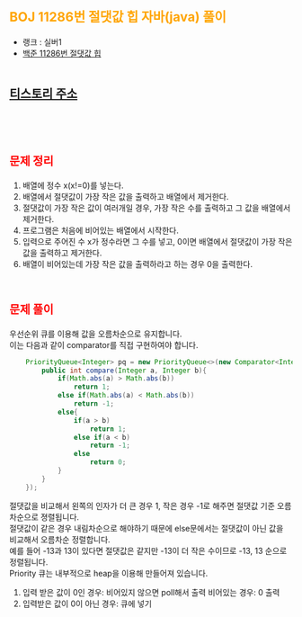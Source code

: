 # <span style="color:orange; font-size:17pt; font-weight:bold">BOJ 11286번 절댓값 힙 자바(java)  풀이</span>
- 랭크 : 실버1
- [백준 11286번 절댓값 힙](https://www.acmicpc.net/problem/11286)
<br><br>

## [티스토리 주소](https://hoho325.tistory.com/)
<br><br>

# <span style="color: red; font-size:15pt">문제 정리</span>
1. 배열에 정수 x(x!=0)를 넣는다.
2. 배열에서 절댓값이 가장 작은 값을 출력하고 배열에서 제거한다.
3. 절댓값이 가장 작은 값이 여러개일 경우, 가장 작은 수를 출력하고 그 값을 배열에서 제거한다.
3. 프로그램은 처음에 비어있는 배열에서 시작한다.
4. 입력으로 주어진 수 x가 정수라면 그 수를 넣고, 0이면 배열에서 절댓값이 가장 작은 값을 출력하고 제거한다.
5. 배열이 비어있는데 가장 작은 값을 출력하라고 하는 경우 0을 출력한다.
<br><br>

# <span style="color: red; font-size:15pt">문제 풀이</span>
우선순위 큐를 이용해 값을 오름차순으로 유지합니다.  
이는 다음과 같이 comparator를 직접 구현하여야 합니다.
```java
    PriorityQueue<Integer> pq = new PriorityQueue<>(new Comparator<Integer>() {
        public int compare(Integer a, Integer b){
            if(Math.abs(a) > Math.abs(b))
                return 1;
            else if(Math.abs(a) < Math.abs(b))
                return -1;
            else{
                if(a > b)
                    return 1;
                else if(a < b)
                    return -1;
                else
                    return 0;
            }
        }
    });
```
절댓값을 비교해서 왼쪽의 인자가 더 큰 경우 1, 작은 경우 -1로 해주면 절댓값 기준 오름차순으로 졍렬됩니다.  
절댓값이 같은 경우 내림차순으로 해야하기 때문에 else문에서는 절댓값이 아닌 값을 비교해서 오름차순 정렬합니다.  
예를 들어 -13과 13이 있다면 절댓값은 같지만 -13이 더 작은 수이므로 -13, 13 순으로 정렬됩니다.   
Priority 큐는 내부적으로 heap을 이용해 만들어져 있습니다.
1. 입력 받은 값이 0인 경우: 비어있지 않으면 poll해서 출력
    비어있는 경우: 0 출력
2. 입력받은 값이 0이 아닌 경우: 큐에 넣기